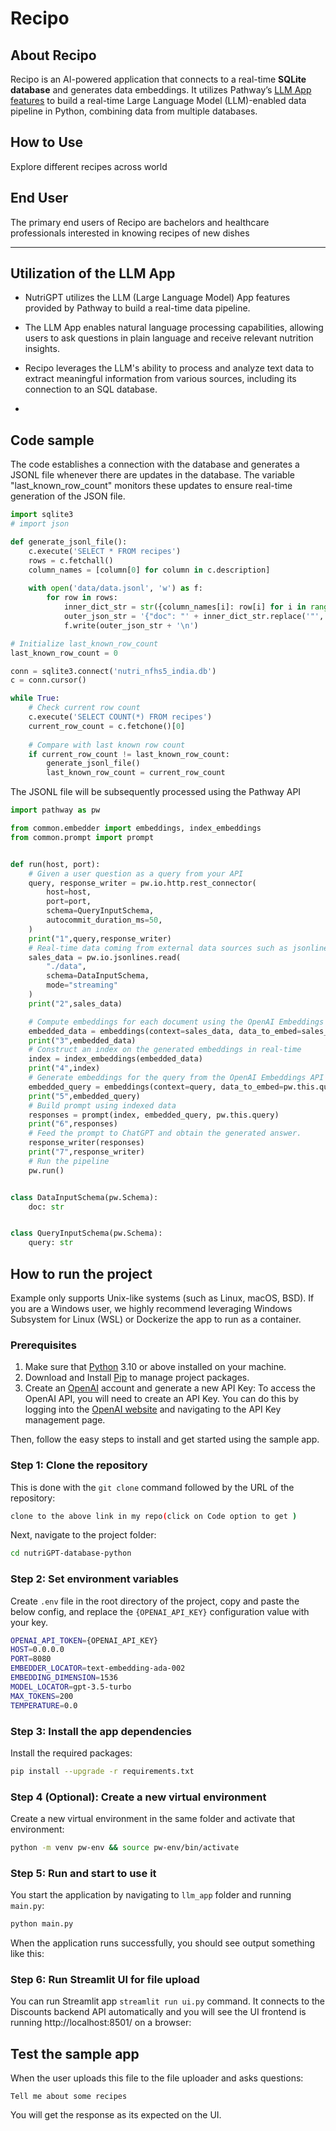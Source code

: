 # Recipo



## About Recipo
Recipo is an AI-powered application that connects to a real-time **SQLite database** and generates data embeddings. It utilizes Pathway’s [LLM App features](https://github.com/pathwaycom/llm-app) to build a real-time Large Language Model (LLM)-enabled data pipeline in Python, combining data from multiple databases.

## How to Use

Explore different recipes across world 



## End User
The primary end users of Recipo are bachelors  and healthcare professionals interested in knowing recipes of new dishes

---


## Utilization of the LLM App
- NutriGPT utilizes the LLM (Large Language Model) App features provided by Pathway to build a real-time data pipeline.
- The LLM App enables natural language processing capabilities, allowing users to ask questions in plain language and receive relevant nutrition insights.
- Recipo leverages the LLM's ability to process and analyze text data to extract meaningful information from various sources, including its connection to an SQL database.

- 

## Code sample

The code establishes a connection with the database and generates a JSONL file whenever there are updates in the database. The variable "last_known_row_count" monitors these updates to ensure real-time generation of the JSON file.

```python
import sqlite3
# import json

def generate_jsonl_file():
    c.execute('SELECT * FROM recipes')
    rows = c.fetchall()
    column_names = [column[0] for column in c.description]
    
    with open('data/data.jsonl', 'w') as f:
        for row in rows:
            inner_dict_str = str({column_names[i]: row[i] for i in range(len(column_names))})
            outer_json_str = '{"doc": "' + inner_dict_str.replace('"', '\\"') + '"}'
            f.write(outer_json_str + '\n')

# Initialize last_known_row_count
last_known_row_count = 0

conn = sqlite3.connect('nutri_nfhs5_india.db')
c = conn.cursor()

while True:  
    # Check current row count
    c.execute('SELECT COUNT(*) FROM recipes')
    current_row_count = c.fetchone()[0]
    
    # Compare with last known row count
    if current_row_count != last_known_row_count:
        generate_jsonl_file()
        last_known_row_count = current_row_count


```
The JSONL file will be subsequently processed using the Pathway API 
```python
import pathway as pw

from common.embedder import embeddings, index_embeddings
from common.prompt import prompt


def run(host, port):
    # Given a user question as a query from your API
    query, response_writer = pw.io.http.rest_connector(
        host=host,
        port=port,
        schema=QueryInputSchema,
        autocommit_duration_ms=50,
    )
    print("1",query,response_writer)
    # Real-time data coming from external data sources such as jsonlines file
    sales_data = pw.io.jsonlines.read(
        "./data",
        schema=DataInputSchema,
        mode="streaming"
    )
    print("2",sales_data)

    # Compute embeddings for each document using the OpenAI Embeddings API
    embedded_data = embeddings(context=sales_data, data_to_embed=sales_data.doc)
    print("3",embedded_data)
    # Construct an index on the generated embeddings in real-time
    index = index_embeddings(embedded_data)
    print("4",index)
    # Generate embeddings for the query from the OpenAI Embeddings API
    embedded_query = embeddings(context=query, data_to_embed=pw.this.query)
    print("5",embedded_query)
    # Build prompt using indexed data
    responses = prompt(index, embedded_query, pw.this.query)
    print("6",responses)
    # Feed the prompt to ChatGPT and obtain the generated answer.
    response_writer(responses)
    print("7",response_writer)
    # Run the pipeline
    pw.run()


class DataInputSchema(pw.Schema):
    doc: str


class QueryInputSchema(pw.Schema):
    query: str

```
## How to run the project

Example only supports Unix-like systems (such as Linux, macOS, BSD). If you are a Windows user, we highly recommend leveraging Windows Subsystem for Linux (WSL) or Dockerize the app to run as a container.


### Prerequisites

1. Make sure that [Python](https://www.python.org/downloads/) 3.10 or above installed on your machine.
2. Download and Install [Pip](https://pip.pypa.io/en/stable/installation/) to manage project packages.
3. Create an [OpenAI](https://openai.com/) account and generate a new API Key: To access the OpenAI API, you will need to create an API Key. You can do this by logging into the [OpenAI website](https://openai.com/product) and navigating to the API Key management page.

Then, follow the easy steps to install and get started using the sample app.

### Step 1: Clone the repository

This is done with the `git clone` command followed by the URL of the repository:

```bash
clone to the above link in my repo(click on Code option to get )
```

Next,  navigate to the project folder:

```bash
cd nutriGPT-database-python
```

### Step 2: Set environment variables

Create `.env` file in the root directory of the project, copy and paste the below config, and replace the `{OPENAI_API_KEY}` configuration value with your key. 

```bash
OPENAI_API_TOKEN={OPENAI_API_KEY}
HOST=0.0.0.0
PORT=8080
EMBEDDER_LOCATOR=text-embedding-ada-002
EMBEDDING_DIMENSION=1536
MODEL_LOCATOR=gpt-3.5-turbo
MAX_TOKENS=200
TEMPERATURE=0.0
```

### Step 3: Install the app dependencies

Install the required packages:

```bash
pip install --upgrade -r requirements.txt
```
### Step 4 (Optional): Create a new virtual environment

Create a new virtual environment in the same folder and activate that environment:

```bash
python -m venv pw-env && source pw-env/bin/activate
```

### Step 5: Run and start to use it

You start the application by navigating to `llm_app` folder and running `main.py`:

```bash
python main.py
```

When the application runs successfully, you should see output something like this:


### Step 6: Run Streamlit UI for file upload

You can run  Streamlit app
`streamlit run ui.py` command. It connects to the Discounts backend API automatically and you will see the UI frontend is running http://localhost:8501/ on a browser:


## Test the sample app


When the user uploads this file to the file uploader and asks questions:

```text
Tell me about some recipes
```

You will get the response as its expected on the UI.


```


